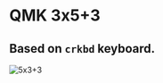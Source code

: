 # QMK 3x5+3

## Based on `crkbd` keyboard.
![5x3+3](https://github.com/strash/qmk_3x5_3/assets/14233263/e9974a4a-2eca-4eed-9f7d-d29f8f07f672)
